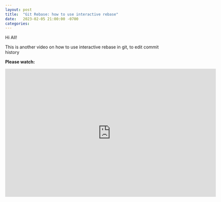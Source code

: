 ```yaml
---
layout: post
title:  "Git Rebase: how to use interactive rebase"
date:   2023-02-05 21:00:00 -0700
categories:
---
```


Hi All!

This is another video on how to use interactive rebase in git, to edit commit history

**Please watch:**

<iframe width="680" height="415" src="http://www.youtube.com/embed/rt9ZOVciJm8" frameborder="0" allowfullscreen></iframe>
